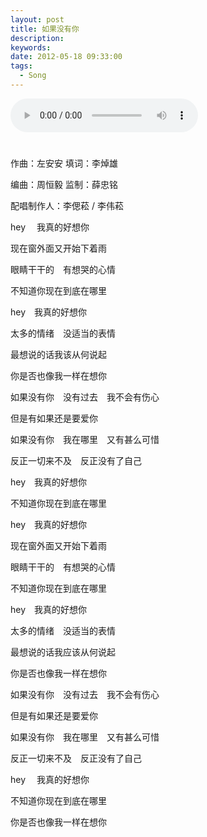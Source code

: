 ```yaml
---
layout: post
title: 如果没有你
description:
keywords:
date: 2012-05-18 09:33:00
tags:
  - Song
---
```


<div class="audiocontainer">
	<div class="mc" style="margin-bottom: 2em;">
	<audio src="http://files.qingpei.me/a/%E5%A6%82%E6%9E%9C%E6%B2%A1%E6%9C%89%E4%BD%A0_edwardtoday.mp3" type="audio/mp3" controls="controls">
	<itext id="lyrics_a" lang="zh" type="text/lrc" display="yes" src="/song/lrc/%E5%A6%82%E6%9E%9C%E6%B2%A1%E6%9C%89%E4%BD%A0_edwardtoday.lrc" category="LRC"></itext>
	</audio>
	<h1 id="lyricsline"></h1>
	</div>
</div>

作曲：左安安 填词：李焯雄

编曲：周恒毅 监制：薛忠铭

配唱制作人：李偲菘 / 李伟菘

hey 　我真的好想你

现在窗外面又开始下着雨

眼睛干干的　有想哭的心情

不知道你现在到底在哪里

hey　我真的好想你

太多的情绪　没适当的表情

最想说的话我该从何说起

你是否也像我一样在想你

如果没有你　没有过去　我不会有伤心

但是有如果还是要爱你

如果没有你　我在哪里　又有甚么可惜

反正一切来不及　反正没有了自己

hey　我真的好想你

不知道你现在到底在哪里

hey　我真的好想你

现在窗外面又开始下着雨

眼睛干干的　有想哭的心情

不知道你现在到底在哪里

hey　我真的好想你

太多的情绪　没适当的表情

最想说的话我应该从何说起

你是否也像我一样在想你

如果没有你　没有过去　我不会有伤心

但是有如果还是要爱你

如果没有你　我在哪里　又有甚么可惜

反正一切来不及　反正没有了自己

hey 　我真的好想你

不知道你现在到底在哪里

你是否也像我一样在想你

<!--[if lt IE 9]>
	<script src="/js/mediaelement/mediaelement-and-player.min.js"></script>
	<link rel="stylesheet" href="/js/mediaelement/mediaelementplayer.min.css"/>
	<script>
		$('audio,video').mediaelementplayer();
	</script>
<![endif]-->

<script type="text/javascript" src="/js/itext/itext.min.js"></script>
<script type="text/javascript">
var audio = document.getElementsByTagName("audio")[0];
  // parse itexts and create an invisible menu for them
  var itexts=new ItextCollection(jQuery(audio), "lyricsline");
  // set callback for audio
  audio.addEventListener("timeupdate", function() {
  	if (audio.paused || audio.ended) {
  		return;
  	}
  	itexts.show(self.audio.currentTime);
  }, false);
</script>

